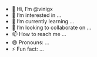 - 👋 Hi, I’m @vinigx
- 👀 I’m interested in ...
- 🌱 I’m currently learning ...
- 💞️ I’m looking to collaborate on ...
- 📫 How to reach me ...
- 😄 Pronouns: ...
- ⚡ Fun fact: ...

<!---
vinigx/vinigx is a ✨ special ✨ repository because its `README.md` (this file) appears on your GitHub profile.
You can click the Preview link to take a look at your changes.
--->
